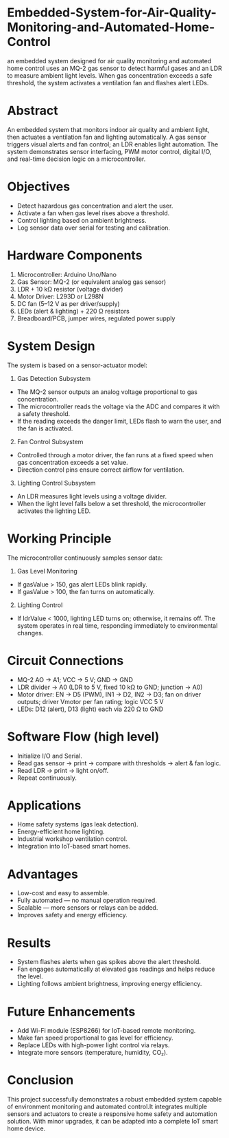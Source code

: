 # Embedded-System-for-Air-Quality-Monitoring-and-Automated-Home-Control
an embedded system designed for air quality monitoring and automated home control uses an MQ-2 gas sensor to detect harmful gases and an LDR to measure ambient light levels. When gas concentration exceeds a safe threshold, the system activates a ventilation fan and flashes alert LEDs.

# Abstract
An embedded system that monitors indoor air quality and ambient light, then actuates a ventilation fan and lighting automatically. A gas sensor triggers visual alerts and fan control; an LDR enables light automation. The system demonstrates sensor interfacing, PWM motor control, digital I/O, and real-time decision logic on a microcontroller.

# Objectives
- Detect hazardous gas concentration and alert the user.
- Activate a fan when gas level rises above a threshold.
- Control lighting based on ambient brightness.
- Log sensor data over serial for testing and calibration.

# Hardware Components
1. Microcontroller: Arduino Uno/Nano
2. Gas Sensor: MQ-2 (or equivalent analog gas sensor)
3. LDR + 10 kΩ resistor (voltage divider)
4. Motor Driver: L293D or L298N
5. DC fan (5–12 V as per driver/supply)
6. LEDs (alert & lighting) + 220 Ω resistors
7. Breadboard/PCB, jumper wires, regulated power supply

# System Design
The system is based on a sensor-actuator model:
1. Gas Detection Subsystem
- The MQ-2 sensor outputs an analog voltage proportional to gas concentration.
- The microcontroller reads the voltage via the ADC and compares it with a safety threshold.
- If the reading exceeds the danger limit, LEDs flash to warn the user, and the fan is activated.

2. Fan Control Subsystem
- Controlled through a motor driver, the fan runs at a fixed speed when gas concentration exceeds a set value.
- Direction control pins ensure correct airflow for ventilation.

3. Lighting Control Subsystem
- An LDR measures light levels using a voltage divider.
- When the light level falls below a set threshold, the microcontroller activates the lighting LED.

# Working Principle
The microcontroller continuously samples sensor data:
1. Gas Level Monitoring
- If gasValue > 150, gas alert LEDs blink rapidly.
- If gasValue > 100, the fan turns on automatically.
2. Lighting Control
- If ldrValue < 1000, lighting LED turns on; otherwise, it remains off.
The system operates in real time, responding immediately to environmental changes.
  
# Circuit Connections 
- MQ-2 AO → A1; VCC → 5 V; GND → GND
- LDR divider → A0 (LDR to 5 V, fixed 10 kΩ to GND; junction → A0)
- Motor driver: EN → D5 (PWM), IN1 → D2, IN2 → D3; fan on driver outputs; driver Vmotor per fan rating; logic VCC 5 V
- LEDs: D12 (alert), D13 (light) each via 220 Ω to GND

# Software Flow (high level)
- Initialize I/O and Serial.
- Read gas sensor → print → compare with thresholds → alert & fan logic.
- Read LDR → print → light on/off.
- Repeat continuously.

# Applications
- Home safety systems (gas leak detection).
- Energy-efficient home lighting.
- Industrial workshop ventilation control.
- Integration into IoT-based smart homes.

# Advantages
- Low-cost and easy to assemble.
- Fully automated — no manual operation required.
- Scalable — more sensors or relays can be added.
- Improves safety and energy efficiency.

# Results
- System flashes alerts when gas spikes above the alert threshold.
- Fan engages automatically at elevated gas readings and helps reduce the level.
- Lighting follows ambient brightness, improving energy efficiency.

# Future Enhancements
- Add Wi-Fi module (ESP8266) for IoT-based remote monitoring.
- Make fan speed proportional to gas level for efficiency.
- Replace LEDs with high-power light control via relays.
- Integrate more sensors (temperature, humidity, CO₂).

# Conclusion
This project successfully demonstrates a robust embedded system capable of environment monitoring and automated control.It integrates multiple sensors and actuators to create a responsive home safety and automation solution. With minor upgrades, it can be adapted into a complete IoT smart home device.
